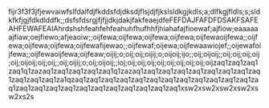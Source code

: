 fijr3f3f3jfjewvaiwfslfdalfdjfkddsfdjdksdjflsjdjfjkslsldkgjkdls;a;dlfkgjfldls;s;sldkfkfjgjfdkdlddfk;;dsfsfdsrgjfjfjjdkjdakjfakfeaejdfeFEFDAJFAFDFDSAKFSAFEAHFEWAFEAIAhrdshshfeahfehfeahuhfhufhhfjhiahafajfioewaf;ajfiow;eaaaaaajfiaw;oejfiewo;afjeaoiw;;oijfewa;oijfewa;oijfewa;oijfewa;oijfewaoijfewa;;oijfewa;oijfewa;oijfewa;oijfewafijewao;;oijfewaf;oijewa;oijfewaawiojef;;oijewafoijfewa;;oijfewaoijfewa;oijfeaw;oijij;o;oij;oij;oijij;o;oijoij;ijo;;oij;oijoij;;oij;oij;oij;oij;oij;oijoij;oij;oij;;oij;oijij;o;oij;oijoij;;ioj;oij;oij;oij;oij;oij;oij;oij;oij;oijzaq1zaq1zaq1zaq1q1zazaq1zaq1zaq1zaq1zaq1q1zazaq1zaq1zaq1zaq1zaq1zaq1zaq1zaq1zaq1zaq1zaq1zaq1za1qzaq1zaq1zaq1zaq1zaq1zaq1zaq1zaq1zaq1zaq1zaq1zaq1zaq1zaq1zaq1zaq1zaq1zaq1zaq1zaq1zaq1zaq1zaq1zaq1xsw2xsw2xsw2xsw2xsw2xs2s